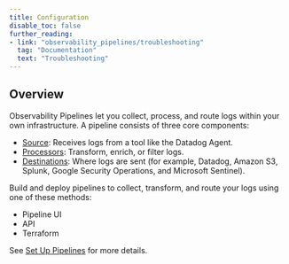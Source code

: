 ```yaml
---
title: Configuration
disable_toc: false
further_reading:
- link: "observability_pipelines/troubleshooting"
  tag: "Documentation"
  text: "Troubleshooting"
---
```


## Overview

Observability Pipelines let you collect, process, and route logs within your own infrastructure. A pipeline consists of three core components:

- [Source][1]: Receives logs from a tool like the Datadog Agent.
- [Processors][2]: Transform, enrich, or filter logs.
- [Destinations][3]: Where logs are sent (for example, Datadog, Amazon S3, Splunk, Google Security Operations, and Microsoft Sentinel).

Build and deploy pipelines to collect, transform, and route your logs using one of these methods:
 - Pipeline UI
 - API
 - Terraform

 See [Set Up Pipelines][4] for more details.

[1]: /observability_pipelines/configuration/sources/
[2]: /observability_pipelines/configuration/processors/
[3]: /observability_pipelines/configuration/destinations/
[4]: /observability_pipelines/configuration/set_up_pipelines/